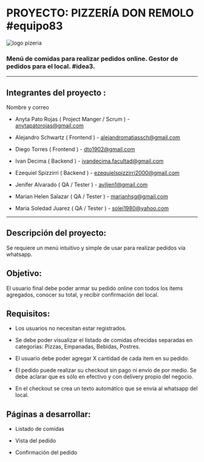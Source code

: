 # PROYECTO: PIZZERÍA DON REMOLO #equipo83

![logo pizeria](https://i.imgur.com/D2xE2vl.jpg)

### Menú de comidas para realizar pedidos online. Gestor de pedidos para el local. #idea3.

---

## Integrantes del proyecto : 

Nombre y correo

- Anyta Pato Rojas ( Project Manger / Scrum ) - anytapatorojas@gmail.com

- Alejandro Schwartz ( Frontend ) - alejandromatiassch@gmail.com

- Diego Torres ( Frontend ) - dto1902@gmail.com

- Ivan Decima ( Backend ) - ivandecima.facultad@gmail.com

- Ezequiel Spizzirri ( Backend ) - ezequielspizzirri2000@gmail.com

- Jenifer Alvarado ( QA / Tester ) - aviljen1@gmail.com

- Marian Helen Salazar ( QA / Tester ) - marianhsg@gmail.com

- Maria Soledad Juarez ( QA / Tester ) - solej1980@yahoo.com

---

## Descripción del proyecto:
Se requiere un menú intuitivo y simple de usar para realizar pedidos vía whatsapp.

## Objetivo:
El usuario final debe poder armar su pedido online con todos los ítems agregados,
conocer su total, y recibir confirmación del local.

## Requisitos:

- Los usuarios no necesitan estar registrados.

- Se debe poder visualizar el listado de comidas ofrecidas separadas en categorías:
Pizzas, Empanadas, Bebidas, Postres.

- El usuario debe poder agregar X cantidad de cada item en su pedido.

- El pedido puede realizar su checkout sin pago ni envío de por medio. Se debe aclarar
que es sólo en efectivo y con delivery propio del negocio.

- En el checkout se crea un texto automático que se envía al whatsapp del local.

## Páginas a desarrollar:

- Listado de comidas

- Vista del pedido

- Confirmación del pedido
